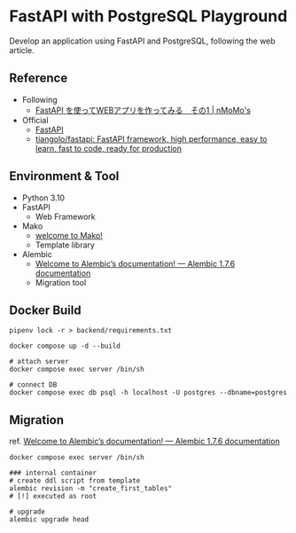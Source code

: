 FastAPI with PostgreSQL Playground
===

Develop an application using FastAPI and PostgreSQL, following the web article.

## Reference

- Following
    - [FastAPI を使ってWEBアプリを作ってみる　その1 \| nMoMo's](https://nmomos.com/tips/2021/01/23/fastapi-docker-1/)
- Official
    - [FastAPI](https://fastapi.tiangolo.com/ja/)
    - [tiangolo/fastapi: FastAPI framework, high performance, easy to learn, fast to code, ready for production](https://github.com/tiangolo/fastapi)

## Environment & Tool

- Python 3.10
- FastAPI
    - Web Framework
- Mako
    - [welcome to Mako\!](https://www.makotemplates.org/)
    - Template library
- Alembic
    - [Welcome to Alembic’s documentation\! — Alembic 1\.7\.6 documentation](https://alembic.sqlalchemy.org/en/latest/)
    - Migration tool

## Docker Build

```shell
pipenv lock -r > backend/requirements.txt

docker compose up -d --build

# attach server
docker compose exec server /bin/sh

# connect DB
docker compose exec db psql -h localhost -U postgres --dbname=postgres
```

## Migration

ref. [Welcome to Alembic’s documentation\! — Alembic 1\.7\.6 documentation](https://alembic.sqlalchemy.org/en/latest/)

```shell
docker compose exec server /bin/sh

### internal container
# create ddl script from template
alembic revision -m "create_first_tables"
# [!] executed as root

# upgrade
alembic upgrade head
```
